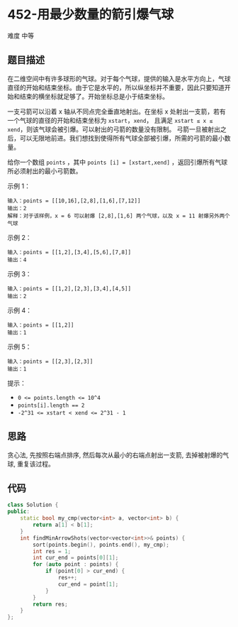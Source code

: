 # 452-用最少数量的箭引爆气球

难度 中等



## 题目描述

在二维空间中有许多球形的气球。对于每个气球，提供的输入是水平方向上，气球直径的开始和结束坐标。由于它是水平的，所以纵坐标并不重要，因此只要知道开始和结束的横坐标就足够了。开始坐标总是小于结束坐标。

一支弓箭可以沿着 x 轴从不同点完全垂直地射出。在坐标 x 处射出一支箭，若有一个气球的直径的开始和结束坐标为 `xstart`，`xend`， 且满足  `xstart ≤ x ≤ xend`，则该气球会被引爆。可以射出的弓箭的数量没有限制。 弓箭一旦被射出之后，可以无限地前进。我们想找到使得所有气球全部被引爆，所需的弓箭的最小数量。

给你一个数组 `points` ，其中 `points [i] = [xstart,xend]` ，返回引爆所有气球所必须射出的最小弓箭数。


示例 1：
```
输入：points = [[10,16],[2,8],[1,6],[7,12]]
输出：2
解释：对于该样例，x = 6 可以射爆 [2,8],[1,6] 两个气球，以及 x = 11 射爆另外两个气球
```
示例 2：
```
输入：points = [[1,2],[3,4],[5,6],[7,8]]
输出：4
```
示例 3：
```
输入：points = [[1,2],[2,3],[3,4],[4,5]]
输出：2
```
示例 4：
```
输入：points = [[1,2]]
输出：1
```
示例 5：
```
输入：points = [[2,3],[2,3]]
输出：1
```

提示：

- `0 <= points.length <= 10^4`
- `points[i].length == 2`
- `-2^31 <= xstart < xend <= 2^31 - 1`



## 思路

贪心法, 先按照右端点排序, 然后每次从最小的右端点射出一支箭, 去掉被射爆的气球, 重复该过程。




## 代码

```c++
class Solution {
public:
    static bool my_cmp(vector<int> a, vector<int> b) {
        return a[1] < b[1];
    }
    int findMinArrowShots(vector<vector<int>>& points) {
        sort(points.begin(), points.end(), my_cmp);
        int res = 1;
        int cur_end = points[0][1];
        for (auto point : points) {
            if (point[0] > cur_end) {
                res++;
                cur_end = point[1];
            }
        }
        return res;
    }
};
```

